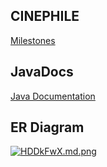 ## CINEPHILE
[Milestones](https://github.com/fssa-batch3/sec_a_utchikanna.neelakandan__corejava_project_2/milestones) 

## JavaDocs
[Java Documentation](file:///C:/Users/UtchikannaNeelakanda/eclipse-workspace/com.fssa.cinephile/doc/com/fssa/cinephile/services/package-summary.html)

## ER Diagram

[![HDDkFwX.md.png](https://iili.io/HDDkFwX.md.png)](https://freeimage.host/i/HDDkFwX)
